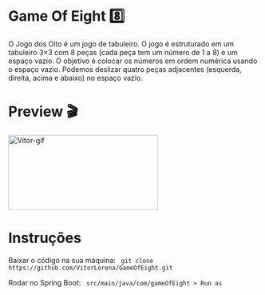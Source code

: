 # Game Of Eight 8️⃣

O Jogo dos Oito é um jogo de tabuleiro. O jogo é estruturado em um tabuleiro 3×3 com 8 peças (cada peça tem um número de 1 a 8) e um espaço vazio. O objetivo é colocar os números em ordem numérica usando o espaço vazio. Podemos deslizar quatro peças adjacentes (esquerda, direita, acima e abaixo) no espaço vazio.


# Preview 🎬
 <img align="center" alt="Vitor-gif" height="150" width="300" src="https://media.giphy.com/media/WD0NW6vjEleJ84kQRK/giphy.gif">
 
 
# Instruções 

Baixar o código na sua máquina:
``` git clone https://github.com/VitorLorena/GameOfEight.git```

Rodar no Spring Boot:
``` src/main/java/com/gameOfEight > Run as```

